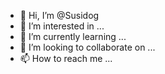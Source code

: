 - 👋 Hi, I’m @Susidog
- 👀 I’m interested in ...
- 🌱 I’m currently learning ...
- 💞️ I’m looking to collaborate on ...
- 📫 How to reach me ...

<!---
Susidog/Susidog is a ✨ special ✨ repository because its `README.md` (this file) appears on your GitHub profile.
You can click the Preview link to take a look at your changes.
--->

